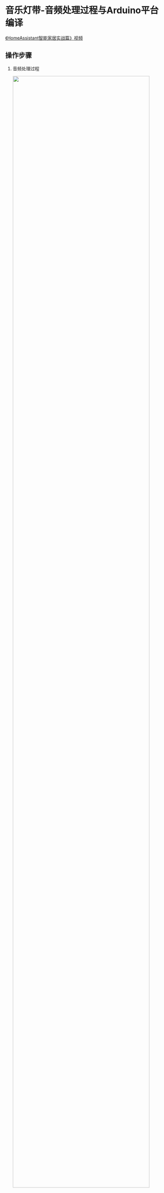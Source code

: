 # 音乐灯带-音频处理过程与Arduino平台编译

[《HomeAssistant智能家居实战篇》视频](https://study.163.com/course/courseLearn.htm?courseId=1006189053&share=2&shareId=400000000624093#/learn/video?lessonId=1279005287&courseId=1006189053)

## 操作步骤

1. 音频处理过程

    <img src="images/audio_process.png" width="95%">

2. 安装`fastled`库
3. 在arduino中编译音乐灯带程序

    | 程序 | 功能 |
    | :---- | :---- |
    | `audio-reactive-led-strip.ino` | Arduino平台主程序 |
    | `includes/ExpFilter.h` | 平滑过滤器（一般用于时间维度）|
    | `includes/FFT.h` | 快速傅里叶变换、mel频谱转换 |
    | `includes/gaussian_filter1d.h` | 一维高斯模糊（一般用于空间维度） |
    | `includes/VisualEffect.h` | 灯带虚拟效果的实现 |


## 参考

-  Arduino的FastLED库

    http://fastled.io/

- 音乐灯带的github地址

    https://github.com/zhujisheng/audio-reactive-led-strip


